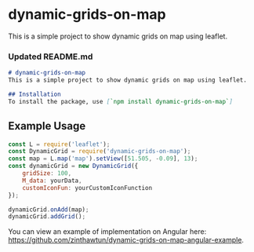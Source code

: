 # dynamic-grids-on-map
This is a simple project to show dynamic grids on map using leaflet.


### Updated README.md

```markdown
# dynamic-grids-on-map
This is a simple project to show dynamic grids on map using leaflet.

## Installation
To install the package, use [`npm install dynamic-grids-on-map`]
```
## Example Usage
```javascript
const L = require('leaflet');
const DynamicGrid = require('dynamic-grids-on-map');
const map = L.map('map').setView([51.505, -0.09], 13);
const dynamicGrid = new DynamicGrid({
    gridSize: 100,
    M_data: yourData,
    customIconFun: yourCustomIconFunction
});

dynamicGrid.onAdd(map);
dynamicGrid.addGrid();
```
You can view an example of implementation on Angular here: https://github.com/zinthawtun/dynamic-grids-on-map-angular-example. 
